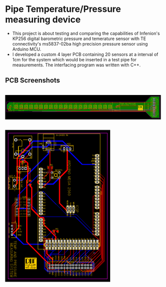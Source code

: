 # Pipe Temperature/Pressure measuring device
- This project is about testing and comparing the capabilities of Infenion's KP256 digital barometric pressure and temerature sensor with TE connectivity's ms5837-02ba high precision pressure sensor using Arduino MCU.
- I developed a custom 4 layer PCB containing 20 sensors at a interval of 1cm for the system which would be inserted in a test pipe for measurements. The interfacing program was written with C++.

## PCB Screenshots
</br>
<img src = "https://github.com/kirtansoni1/Project_Portfolio/blob/main/Pipe%20Pressure_Temp%20measuring%20device/Sensor_PCB.png"></br></br>

<img src = "https://github.com/kirtansoni1/Project_Portfolio/blob/main/Pipe%20Pressure_Temp%20measuring%20device/Ardunio_PCB.png"></br></br>